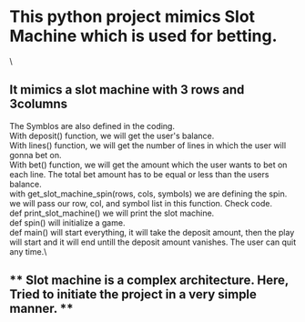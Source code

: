 # This python project mimics Slot Machine which is used for betting.
\
## It mimics a slot machine with 3 rows and 3columns
The Symblos are also defined in the coding.\
With deposit() function, we will get the user's balance.\
With lines() function, we will get the number of lines in which the user will gonna bet on.\
With bet() function, we will get the amount which the user wants to bet on each line. The total bet amount has to be equal or less than the users balance.\
with get_slot_machine_spin(rows, cols, symbols) we are defining the spin. we will pass our row, col, and symbol list in this function. Check code.\
def print_slot_machine() we will print the slot machine.\
def spin() will initialize a  game.\
def main() will start everything, it will take the deposit amount, then the play will start and it will end untill the deposit amount vanishes. The user can quit any time.\
## **  Slot machine is a complex architecture. Here, Tried to initiate the project in a very simple manner. **
